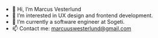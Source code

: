 - 👋 Hi, I’m Marcus Vesterlund
- 👀 I’m interested in UX design and frontend development.
- 🌱 I’m currently a software engineer at Sogeti.
- 📫 Contact me: marcuuswesterlund@gmail.com

<!---
MarcusWes/MarcusWes is a ✨ special ✨ repository because its `README.md` (this file) appears on your GitHub profile.
You can click the Preview link to take a look at your changes.
--->
